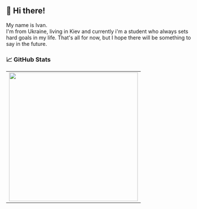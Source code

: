 ## 👋 Hi there!

My name is Ivan.<br>
I'm from Ukraine, living in Kiev and currently i'm a student who always sets hard goals in my life.
That's all for now, but I hope there will be something to say in the future.

### 📈 GitHub Stats</h2>

<p>
    <table>
    <tr>
        <td>
        <img width="350px" src="https://github-readme-stats.vercel.app/api/top-langs/?username=Anderli-dev&hide=html&layout=compact&hide_border=true&hide_title=true&theme=darkicon_color=5194f0&bg_color=0d1117" />
        </td>
    </tr>   
    </table>
</p>

